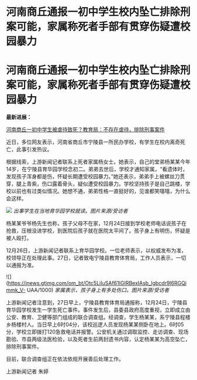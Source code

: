 # 河南商丘通报一初中学生校内坠亡排除刑案可能，家属称死者手部有贯穿伤疑遭校园暴力

# 河南商丘通报一初中学生校内坠亡排除刑案可能，家属称死者手部有贯穿伤疑遭校园暴力

**最新进展：**

[河南商丘一初中学生被虐待致死？教育局：不存在虐待，排除刑事案件](https://news.qq.com/rain/a/20231227A03P6R00)

近日，多位网友表示，河南省商丘市宁陵县一所民办学校，有学生在校内离奇死亡，此事引发热议。

根据线索，上游新闻记者联系上死者家属杨女士。她表示，自己的堂弟杨某某今年14岁，在宁陵县育华园学校念初二。弟弟去世后，学校才通知家属，“看遗体时，发现孩子浑身都是伤，怀疑长期遭受校园暴力。”她还表示，弟弟手上被螺丝刀贯穿，腿上青紫，伤口露着骨头，疑似遭受校园暴力。学校坚持孩子是自己跳楼，学校以前也有过类似情况。她想不通，弟弟性格一直挺好的，见谁都笑嘻嘻，为什么会这样。

![](https://inews.gtimg.com/om_bt/O1UBcdoyflcz_TN0MUR1G4NtUbI9Du3YHao7rW37WpSkIAA/1000)
_出事学生在当地育华园学校就读。图片来源/受访者_

杨某某爷爷杨先生也称，孩子父母不在家，12月24日接到学校老师电话说孩子在抢救，压根没进学校，到医院后孩子就在医院太平间了。孩子身上有明伤，怀疑是被人殴打。

12月26日，上游新闻记者联系上育华园学校。一位老师表示，以权威发布为准，校领导正在处理此事。27日，记者致电宁陵县教育体育局，工作人员表示，一切以通报为准。

![](https://inews.gtimg.com/om_bt/Otc5LiIuSAf61IGIRBexIAsb_lgbcdr9l6RGQimmk_V-
UAA/1000) _家属表示，孩子身上有多处伤口。图片来源/受访者_

上游新闻记者注意到，27日早上，宁陵县教育体育局通报称，12月24日，宁陵县育华园学校发生一学生死亡事件。事件发生后，县委县政府高度重视，立即成立由公安、教育、卫健等部门组成的联合调查组。经调查，学生杨某某，系宁陵县程楼乡杨楼村人。当日早上6时04分，该校巡逻人员发现杨某某侧卧在地上。6时05分，学校立即拨打120急救电话并报警。公安机关通过调取监控、走访调查、现场勘验、市县两级法医检验，以及死者生前两封遗书内容，认定杨某某为高空坠亡，排除刑事案件。

目前，联合调查组正在依法依规开展善后处理工作。

上游新闻记者 朱婷

